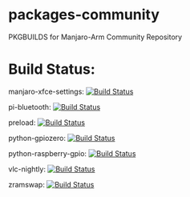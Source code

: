 # packages-community
PKGBUILDS for Manjaro-Arm Community Repository

# Build Status:
manjaro-xfce-settings:
[![Build Status](http://mirror.strits.dk:8091/view/Community/job/manjaro-xfce-settings/badge/icon)](http://mirror.strits.dk:8091/view/Community/job/manjaro-xfce-settings/)

pi-bluetooth:
[![Build Status](http://mirror.strits.dk:8091/view/Community/job/pi-bluetooth/badge/icon)](http://mirror.strits.dk:8091/view/Community/job/pi-bluetooth/)

preload:
[![Build Status](http://mirror.strits.dk:8091/view/Community/job/preload/badge/icon)](http://mirror.strits.dk:8091/view/Community/job/preload/)

python-gpiozero:
[![Build Status](http://mirror.strits.dk:8091/view/Community/job/python-gpiozero/badge/icon)](http://mirror.strits.dk:8091/view/Community/job/python-gpiozero/)

python-raspberry-gpio:
[![Build Status](http://mirror.strits.dk:8091/view/Community/job/python-raspberry-gpio/badge/icon)](http://mirror.strits.dk:8091/view/Community/job/python-raspberry-gpio/)

vlc-nightly:
[![Build Status](http://mirror.strits.dk:8091/view/Community/job/vlc-nightly/badge/icon)](http://mirror.strits.dk:8091/view/Community/job/vlc-nightly/)

zramswap:
[![Build Status](http://mirror.strits.dk:8091/view/Community/job/zramswap/badge/icon)](http://mirror.strits.dk:8091/view/Community/job/zramswap/)

